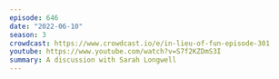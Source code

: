 ```yaml
---
episode: 646
date: "2022-06-10"
season: 3
crowdcast: https://www.crowdcast.io/e/in-lieu-of-fun-episode-301
youtube: https://www.youtube.com/watch?v=S7f2KZDmS3I
summary: A discussion with Sarah Longwell
---
```


